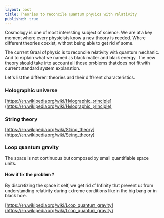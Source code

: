 ```yaml
---
layout: post
title: Theories to reconcile quantum physics with relativity
published: true
---
```

Cosmology is one of most interesting subject of science.
We are at a key moment where every physicists know a new theory is needed.
Where different theories coexist, without being able to get rid of some.

The current Graal of physic is to reconcile relativity with quantum mechanic.
And to explain what we named as black matter and black energy.
The new theory should take into account all those problems that does not fit with current standard system explanation.

Let's list the different theories and their different characteristics.

### Holographic universe

[https://en.wikipedia.org/wiki/Holographic_principle](https://en.wikipedia.org/wiki/Holographic_principle)

### String theory

[https://en.wikipedia.org/wiki/String_theory](https://en.wikipedia.org/wiki/String_theory)

### Loop quantum gravity

The space is not continuous but composed by small quantifiable space units.

#### How if fix the problem ?

By discretizing the space it self, we get rid of Infinity that prevent us from understanding relativity during extreme conditions like in the big bang or in black hole.

[https://en.wikipedia.org/wiki/Loop_quantum_gravity](https://en.wikipedia.org/wiki/Loop_quantum_gravity)
